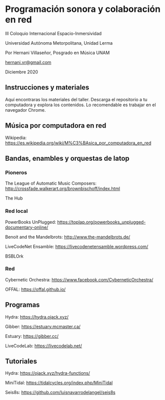 

# Programación sonora y colaboración en red
III Coloquio Internacional Espacio-Inmersividad

Universidad Autónoma Metorpolitana, Unidad Lerma 

Por Hernani Villaseñor, Posgrado en Música UNAM

hernani.vr@gmail.com

Diciembre 2020

## Instrucciones y materiales
Aquí encontraras los materiales del taller. Descarga el repositorio a tu computadora y explora los contenidos. Lo recomendable es trabajar en el navegador Chrome.

## Música por computadora en red
Wikipedia: https://es.wikipedia.org/wiki/M%C3%BAsica_por_computadora_en_red

## Bandas, enambles y orquestas de latop
### Pioneros
The League of Automatic Music Composers: http://crossfade.walkerart.org/brownbischoff/index.html

The Hub

### Red local
PowerBooks UnPlugged: https://toplap.org/powerbooks_unplugged-documentary-online/

Benoit and the Mandelbrots: http://www.the-mandelbrots.de/

LiveCodeNet Ensamble: https://livecodenetensamble.wordpress.com/

BSBLOrk

### Red
Cybernetic Orchestra: https://www.facebook.com/CyberneticOrchestra/

OFFAL: https://offal.github.io/

## Programas
Hydra: https://hydra.ojack.xyz/

Gibber: https://estuary.mcmaster.ca/

Estuary: https://gibber.cc/

LiveCodeLab: https://livecodelab.net/

## Tutoriales
Hydra: https://ojack.xyz/hydra-functions/

MiniTidal: https://tidalcycles.org/index.php/MiniTidal

Seis8s: https://github.com/luisnavarrodelangel/seis8s
